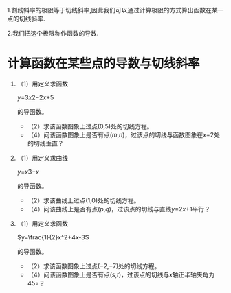 1.割线斜率的极限等于切线斜率,因此我们可以通过计算极限的方式算出函数在某一点的切线斜率.

2.我们把这个极限称作函数的导数.



# 计算函数在某些点的导数与切线斜率

1. （1）用定义求函数

   *y*=3*x*2−2*x*+5

   的导函数。

   - （2）求该函数图象上过点(0,5)处的切线方程。
   - （4）问该函数图象上是否有点(*m*,*n*)，过该点的切线与函数图象在*x*=2处的切线垂直？

2. （1）用定义求曲线

   *y*=*x*3−*x*

   的导函数。

   - （2）求该曲线上过点(1,0)处的切线方程。
   - （4）问该曲线上是否有点(*p*,*q*)，过该点的切线与直线*y*=2*x*+1平行？

3. （1）用定义求函数

   $y=\frac{1}{2}x^2+4x-3$

   的导函数。

   - （2）求该函数图象上过点(−2,−7)处的切线方程。
   - （4）问该函数图象上是否有点(*s*,*t*)，过该点的切线与*x*轴正半轴夹角为45∘？

